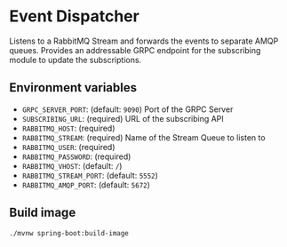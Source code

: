 # Event Dispatcher

Listens to a RabbitMQ Stream and forwards the events to separate AMQP queues.
Provides an addressable GRPC endpoint for the subscribing module to update the subscriptions.

## Environment variables

* `GRPC_SERVER_PORT`: (default: `9090`) Port of the GRPC Server
* `SUBSCRIBING_URL`: (required) URL of the subscribing API
* `RABBITMQ_HOST`: (required)
* `RABBITMQ_STREAM`: (required) Name of the Stream Queue to listen to
* `RABBITMQ_USER`: (required)
* `RABBITMQ_PASSWORD`: (required)
* `RABBITMQ_VHOST`: (default: `/`)
* `RABBITMQ_STREAM_PORT`: (default: `5552`)
* `RABBITMQ_AMQP_PORT`: (default: `5672`)

## Build image
```bash
./mvnw spring-boot:build-image
```
